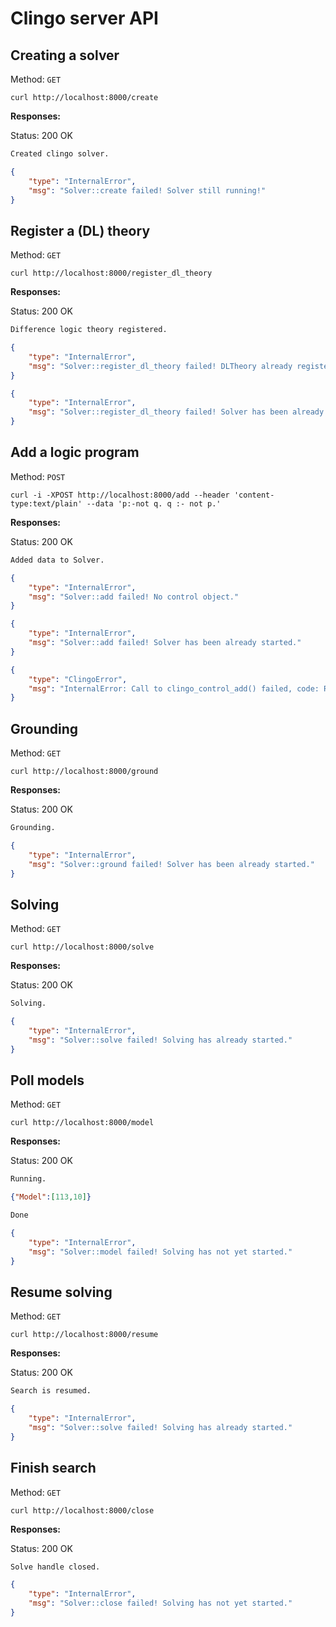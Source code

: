 # Clingo server API

## Creating a solver

Method: `GET`

```url
curl http://localhost:8000/create
```

**Responses:**

Status: 200 OK

```txt
Created clingo solver.
```

```json
{
    "type": "InternalError",
    "msg": "Solver::create failed! Solver still running!"
}
```

## Register a (DL) theory

Method: `GET`

```url
curl http://localhost:8000/register_dl_theory
```

**Responses:**

Status: 200 OK

```txt
Difference logic theory registered.
```

```json
{
    "type": "InternalError",
    "msg": "Solver::register_dl_theory failed! DLTheory already registered."
}
```

```json
{
    "type": "InternalError",
    "msg": "Solver::register_dl_theory failed! Solver has been already started."
}
```

## Add a logic program

Method: `POST`

```url
curl -i -XPOST http://localhost:8000/add --header 'content-type:text/plain' --data 'p:-not q. q :- not p.'
```

**Responses:**

Status: 200 OK

```txt
Added data to Solver.
```

```json
{
    "type": "InternalError",
    "msg": "Solver::add failed! No control object."
}
```

```json
{
    "type": "InternalError",
    "msg": "Solver::add failed! Solver has been already started."
}
```

```json
{
    "type": "ClingoError",
    "msg": "InternalError: Call to clingo_control_add() failed, code: Runtime, last: too many messages."
}
```

## Grounding

Method: `GET`

```url
curl http://localhost:8000/ground
```

**Responses:**

Status: 200 OK

```txt
Grounding.
```

```json
{
    "type": "InternalError",
    "msg": "Solver::ground failed! Solver has been already started."
}
```

## Solving

Method: `GET`

```url
curl http://localhost:8000/solve
```

**Responses:**

Status: 200 OK

```txt
Solving.
```

```json
{
    "type": "InternalError",
    "msg": "Solver::solve failed! Solving has already started."
}
```

## Poll models

Method: `GET`

```url
curl http://localhost:8000/model
```

**Responses:**

Status: 200 OK

```txt
Running.
```

```json
{"Model":[113,10]}
```

```txt
Done
```

```json
{
    "type": "InternalError",
    "msg": "Solver::model failed! Solving has not yet started."
}
```

## Resume solving

Method: `GET`

```url
curl http://localhost:8000/resume
```

**Responses:**

Status: 200 OK

```txt
Search is resumed.
```

```json
{
    "type": "InternalError",
    "msg": "Solver::solve failed! Solving has already started."
}
```

## Finish search

Method: `GET`

```url
curl http://localhost:8000/close
```

**Responses:**

Status: 200 OK

```txt
Solve handle closed.
```

```json
{
    "type": "InternalError",
    "msg": "Solver::close failed! Solving has not yet started."
}
```
